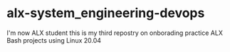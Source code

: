 # alx-system_engineering-devops
I'm now ALX student this is my third repostry on onborading practice
ALX Bash projects using Linux 20.04
